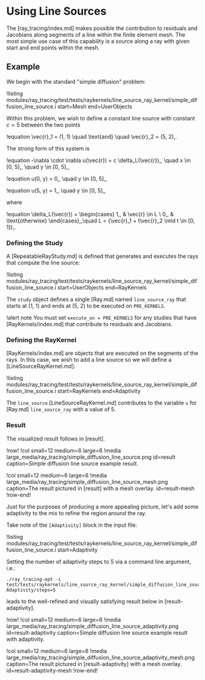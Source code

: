 # Using Line Sources

The [ray_tracing/index.md] makes possible the contribution to residuals and Jacobians along segments of a line within the finite element mesh. The most simple use case of this capability is a source along a ray with given start and end points within the mesh.

## Example

We begin with the standard "simple diffusion" problem:

!listing modules/ray_tracing/test/tests/raykernels/line_source_ray_kernel/simple_diffusion_line_source.i start=Mesh end=UserObjects

Within this problem, we wish to define a constant line source with constant $c = 5$ between the two points

!equation
\vec{r}_1 = (1, 1) \quad \text{and} \quad \vec{r}_2 = (5, 2)\,.

The strong form of this system is

!equation
-\nabla \cdot \nabla u(\vec{r}) = c \delta_L(\vec{r})\,, \quad x \in [0, 5]\,, \quad y \in [0, 5]\,,

!equation
u(0, y) = 0\,, \quad y \in [0, 5]\,,

!equation
u(5, y) = 1\,, \quad y \in [0, 5]\,,

where

!equation
\delta_L(\vec{r}) =
\begin{cases}
1\,, & \vec{r} \in L \\
0\,, & \text{otherwise}
\end{cases}\,,\quad
L = \{\vec{r}_1 + t\vec{r}_2 \mid t \in [0, 1]\}\,.

### Defining the Study

A [RepeatableRayStudy.md] is defined that generates and executes the rays that compute the line source:

!listing modules/ray_tracing/test/tests/raykernels/line_source_ray_kernel/simple_diffusion_line_source.i start=UserObjects end=RayKernels

The `study` object defines a single [Ray.md] named `line_source_ray` that starts at (1, 1) and ends at (5, 2) to be executed on `PRE_KERNELS`.

!alert note
You must set `execute_on = PRE_KERNELS` for any studies that have [RayKernels/index.md] that contribute to residuals and Jacobians.

### Defining the RayKernel

[RayKernels/index.md] are objects that are executed on the segments of the rays. In this case, we wish to add a line source so we will define a [LineSourceRayKernel.md]:

!listing modules/ray_tracing/test/tests/raykernels/line_source_ray_kernel/simple_diffusion_line_source.i start=RayKernels end=Adaptivity

The `line_source` [LineSourceRayKernel.md] contributes to the variable `u` for [Ray.md] `line_source_ray` with a value of 5.

### Result

The visualized result follows in [result].

!row!
!col small=12 medium=6 large=6
!media large_media/ray_tracing/simple_diffusion_line_source.png
       id=result
       caption=Simple diffusion line source example result.

!col small=12 medium=6 large=6
!media large_media/ray_tracing/simple_diffusion_line_source_mesh.png
      caption=The result pictured in [result] with a mesh overlay.
      id=result-mesh
!row-end!

Just for the purposes of producing a more appealing picture, let's add some adaptivity to the mix to refine the region around the ray.

Take note of the `[Adaptivity]` block in the input file:

!listing modules/ray_tracing/test/tests/raykernels/line_source_ray_kernel/simple_diffusion_line_source.i start=Adaptivity

Setting the number of adaptivity steps to 5 via a command line argument, i.e.:

```
./ray_tracing-opt -i test/tests/raykernels/line_source_ray_kernel/simple_diffusion_line_source.i Adaptivity/steps=5
```

leads to the well-refined and visually satisfying result below in [result-adaptivity].

!row!
!col small=12 medium=6 large=6
!media large_media/ray_tracing/simple_diffusion_line_source_adaptivity.png
       id=result-adaptivity
       caption=Simple diffusion line source example result with adaptivity.

!col small=12 medium=6 large=6
!media large_media/ray_tracing/simple_diffusion_line_source_adaptivity_mesh.png
      caption=The result pictured in [result-adaptivity] with a mesh overlay.
      id=result-adaptivity-mesh
!row-end!
